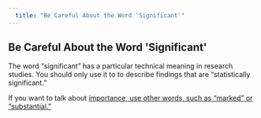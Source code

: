 ```yaml
---
  title: "Be Careful About the Word 'Significant'"
---
```


## Be Careful About the Word 'Significant'


The word “significant” has a particular technical meaning in research studies. You should only use it to to describe findings that are “statistically significant.”  

If you want to talk about <u>importance</ul>, use other words, such as “marked” or “substantial.”